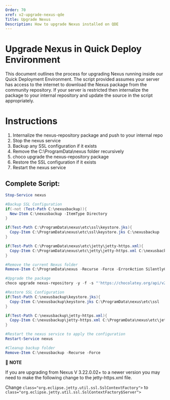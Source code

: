 ```yaml
---
Order: 70
xref: v2-upgrade-nexus-qde
Title: Upgrade Nexus
Description: How to upgrade Nexus installed on QDE
---
```


# Upgrade Nexus in Quick Deploy Environment

This document outlines the process for upgrading Nexus running inside our Quick Deployment Environment.
The script provided assumes your server has access to the internet to download the Nexus package from the community repository.
If your server is restricted then internalize the package to your internal repository and update the source in the script appropriately.

# Instructions

1. Internalize the nexus-repository package and push to your internal repo
2. Stop the nexus service
3. Backup any SSL configuration if it exists
4. Remove the C:\ProgramData\nexus folder recursively
5. choco upgrade the nexus-repository package
6. Restore the SSL configuration if it exists
7. Restart the nexus service

## Complete Script:

```powershell
Stop-Service nexus

#Backup SSL Configuration
if(-not (Test-Path C:\nexusbackup)){
  New-Item C:\nexusbackup -ItemType Directory
}

if(Test-Path C:\ProgramData\nexus\etc\ssl\keystore.jks){
  Copy-Item C:\ProgramData\nexus\etc\ssl\keystore.jks C:\nexusbackup
}

if(Test-Path C:\ProgramData\nexus\etc\jetty\jetty-https.xml){
  Copy-Item C:\ProgramData\nexus\etc\jetty\jetty-https.xml C:\nexusbackup
}

#Remove the current Nexus folder
Remove-Item C:\ProgramData\nexus -Recurse -Force -ErrorAction SilentlyContinue

#Upgrade the package
choco upgrade nexus-repository -y -f -s "'https://chocolatey.org/api/v2/'" --no-progress

#Restore SSL Configuration
if(Test-Path C:\nexusbackup\keystore.jks){
  Copy-Item C:\nexusbackup\keystore.jks C:\ProgramData\nexus\etc\ssl
}

if(Test-Path C:\nexusbackup\jetty-https.xml){
  Copy-Item C:\nexusbackup\jetty-https.xml C:\ProgramData\nexus\etc\jetty
}

#Restart the nexus service to apply the configuration
Restart-Service nexus

#Cleanup backup folder
Remove-Item C:\nexusbackup -Recurse -Force
```

:memo: **NOTE**

If you are upgrading from Nexus V 3.22.0.02+ to a newer version you may need to make the following change to the jetty-https.xml file.

Change `class="org.eclipse.jetty.util.ssl.SslContextFactory">` to `class="org.eclipse.jetty.util.ssl.SslContextFactory$Server">`
